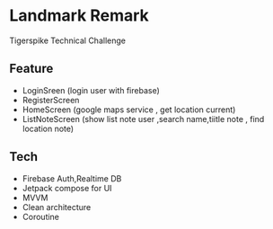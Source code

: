 # Landmark Remark
 Tigerspike Technical Challenge

## Feature
- LoginSreen (login user with firebase)
- RegisterScreen 
- HomeScreen (google maps service , get location current)
- ListNoteScreen (show list note user ,search name,tiitle note , find location note)


## Tech
- Firebase Auth,Realtime DB
- Jetpack compose for UI
- MVVM
- Clean architecture
- Coroutine
















































